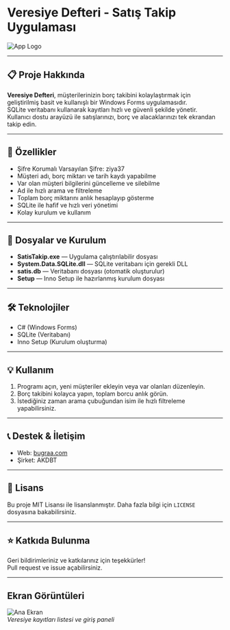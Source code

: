 # Veresiye Defteri - Satış Takip Uygulaması

![App Logo](https://bugraa.com/favicon.ico)

---

## 📋 Proje Hakkında

**Veresiye Defteri**, müşterilerinizin borç takibini kolaylaştırmak için geliştirilmiş basit ve kullanışlı bir Windows Forms uygulamasıdır.  
SQLite veritabanı kullanarak kayıtları hızlı ve güvenli şekilde yönetir.  
Kullanıcı dostu arayüzü ile satışlarınızı, borç ve alacaklarınızı tek ekrandan takip edin.

---

## 🚀 Özellikler
- Şifre Korumalı Varsayılan Şifre: ziya37
- Müşteri adı, borç miktarı ve tarih kaydı yapabilme  
- Var olan müşteri bilgilerini güncelleme ve silebilme  
- Ad ile hızlı arama ve filtreleme  
- Toplam borç miktarını anlık hesaplayıp gösterme  
- SQLite ile hafif ve hızlı veri yönetimi  
- Kolay kurulum ve kullanım  

---

## 📂 Dosyalar ve Kurulum

- **SatisTakip.exe** — Uygulama çalıştırılabilir dosyası  
- **System.Data.SQLite.dll** — SQLite veritabanı için gerekli DLL  
- **satis.db** — Veritabanı dosyası (otomatik oluşturulur)  
- **Setup** — Inno Setup ile hazırlanmış kurulum dosyası  

---

## 🛠 Teknolojiler

- C# (Windows Forms)  
- SQLite (Veritabanı)  
- Inno Setup (Kurulum oluşturma)  

---

## 💡 Kullanım

1. Programı açın, yeni müşteriler ekleyin veya var olanları düzenleyin.  
2. Borç takibini kolayca yapın, toplam borcu anlık görün.  
3. İstediğiniz zaman arama çubuğundan isim ile hızlı filtreleme yapabilirsiniz.

---

## 📞 Destek & İletişim

- Web: [bugraa.com](https://bugraa.com)  
- Şirket: AKDBT  

---

## 📝 Lisans

Bu proje MIT Lisansı ile lisanslanmıştır. Daha fazla bilgi için `LICENSE` dosyasına bakabilirsiniz.

---

## ⭐ Katkıda Bulunma

Geri bildirimleriniz ve katkılarınız için teşekkürler!  
Pull request ve issue açabilirsiniz.

---

## Ekran Görüntüleri

![Ana Ekran](docs/satis-defteri-ekran.png)  
*Veresiye kayıtları listesi ve giriş paneli*
